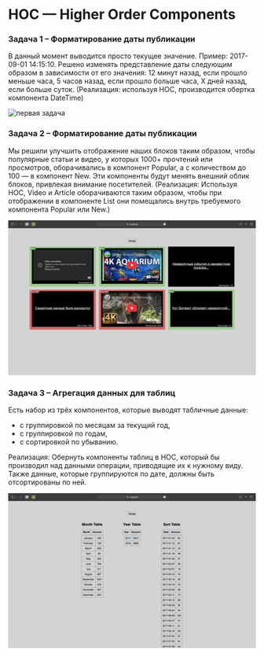 # HOC — Higher Order Components

### Задача 1 – Форматирование даты публикации
В данный момент выводится просто текущее значение. Пример: 2017-09-01 14:15:10. Решено изменять представление даты следующим образом в зависимости от его значения: 12 минут назад, если прошло меньше часа, 5 часов назад, если прошло больше часа, X дней назад, если больше суток.
(Реализация: используя HOC, производится обертка компонента DateTime)

![первая задача](./screenshots/task1.png)
### Задача 2 – Форматирование даты публикации
Мы решили улучшить отображение наших блоков таким образом, чтобы популярные статьи и видео, у которых 1000+ прочтений или просмотров, оборачивались в компонент Popular, а с количеством до 100 — в компонент New. Эти компоненты будут менять внешний облик блоков, привлекая внимание посетителей.
(Реализация: Используя HOC, Video и Article оборачиваются таким образом, чтобы при отображении в компоненте List они помещались внутрь требуемого компонента Popular или New.)

![первая задача](./screenshots/task2.png)

### Задача 3 – Агрегация данных для таблиц
Есть набор из трёх компонентов, которые выводят табличные данные:
- с группировкой по месяцам за текущий год,
- с группировкой по годам,
- с сортировкой по убыванию.

Реализация: Обернуть компоненты таблиц в HOC, который бы производил над данными операции, приводящие их к нужному виду. Также данные, которые группируются по дате, должны быть отсортированы по ней.

![первая задача](./screenshots/task3.png)

